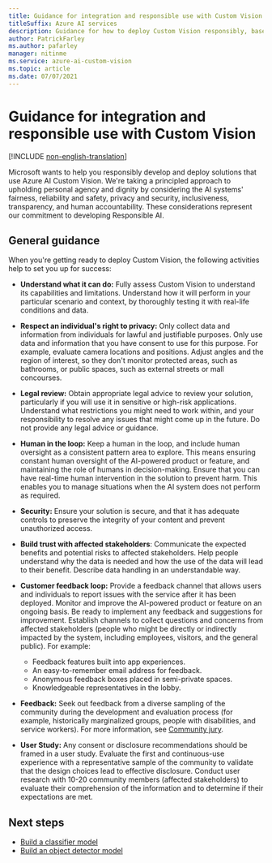 ```yaml
---
title: Guidance for integration and responsible use with Custom Vision
titleSuffix: Azure AI services
description: Guidance for how to deploy Custom Vision responsibly, based on the knowledge and understanding from the team that created this product.
author: PatrickFarley
ms.author: pafarley
manager: nitinme
ms.service: azure-ai-custom-vision
ms.topic: article
ms.date: 07/07/2021
---
```


# Guidance for integration and responsible use with Custom Vision

[!INCLUDE [non-english-translation](../includes/non-english-translation.md)]

Microsoft wants to help you responsibly develop and deploy solutions that use Azure AI Custom Vision. We're taking a principled approach to upholding personal agency and dignity by considering the AI systems' fairness, reliability and safety, privacy and security, inclusiveness, transparency, and human accountability. These considerations represent our commitment to developing Responsible AI.

## General guidance

When you're getting ready to deploy Custom Vision, the following activities help to set you up for success:

* **Understand what it can do:** Fully assess Custom Vision to understand its capabilities and limitations. Understand how it will perform in your particular scenario and context, by thoroughly testing it with real-life conditions and data.

* **Respect an individual's right to privacy:** Only collect data and information from individuals for lawful and justifiable purposes. Only use data and information that you have consent to use for this purpose. For example, evaluate camera locations and positions. Adjust angles and the region of interest, so they don't monitor protected areas, such as bathrooms, or public spaces, such as external streets or mall concourses.

* **Legal review:** Obtain appropriate legal advice to review your solution, particularly if you will use it in sensitive or high-risk applications. Understand what restrictions you might need to work within, and your responsibility to resolve any issues that might come up in the future. Do not provide any legal advice or guidance.

* **Human in the loop:** Keep a human in the loop, and include human oversight as a consistent pattern area to explore. This means ensuring constant human oversight of the AI-powered product or feature, and maintaining the role of humans in decision-making. Ensure that you can have real-time human intervention in the solution to prevent harm. This enables you to manage situations when the AI system does not perform as required.

* **Security:** Ensure your solution is secure, and that it has adequate controls to preserve the integrity of your content and prevent unauthorized access.

* **Build trust with affected stakeholders**: Communicate the expected benefits and potential risks to affected stakeholders. Help people understand why the data is needed and how the use of the data will lead to their benefit. Describe data handling in an understandable way.

* **Customer feedback loop:** Provide a feedback channel that allows users and individuals to report issues with the service after it has been deployed. Monitor and improve the AI-powered product or feature on an ongoing basis. Be ready to implement any feedback and suggestions for improvement. Establish channels to collect questions and concerns from affected stakeholders (people who might be directly or indirectly impacted by the system, including employees, visitors, and the general public). For example:

  * Feedback features built into app experiences.
  * An easy-to-remember email address for feedback.
  * Anonymous feedback boxes placed in semi-private spaces.
  * Knowledgeable representatives in the lobby.

* **Feedback:** Seek out feedback from a diverse sampling of the community during the development and evaluation process (for example, historically marginalized groups, people with disabilities, and service workers). For more information, see [Community jury](/azure/architecture/guide/responsible-innovation/community-jury/).

* **User Study:** Any consent or disclosure recommendations should be framed in a user study. Evaluate the first and continuous-use experience with a representative sample of the community to validate that the design choices lead to effective disclosure. Conduct user research with 10-20 community members (affected stakeholders) to evaluate their comprehension of the information and to determine if their expectations are met.

## Next steps

* [Build a classifier model](/azure/ai-services/custom-vision-service/getting-started-build-a-classifier)
* [Build an object detector model](/azure/ai-services/custom-vision-service/get-started-build-detector)

